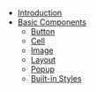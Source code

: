 <!-- docs/_sidebar.md -->
- [Introduction](/)
- [Basic Components]()
  - [Button](components/button.md)
  - [Cell](components/cell.md)
  - [Image](components/img.md)
  - [Layout](components/layout.md)
  - [Popup](components/popup.md)
  - [Built-in Styles](components/styles.md)
